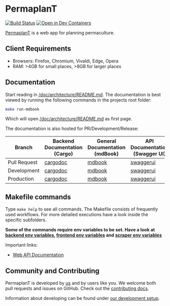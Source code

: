 # PermaplanT

[![Build Status](https://build.libelektra.org/job/PermaplanT/job/master/lastBuild/badge/icon)](https://build.libelektra.org/job/PermaplanT/job/master/lastBuild/)
[![Open in Dev Containers](https://img.shields.io/static/v1?label=Dev%20Containers&message=Open&color=blue&logo=visualstudiocode)](https://vscode.dev/redirect?url=vscode://ms-vscode-remote.remote-containers/cloneInVolume?url=https://github.com/ElektraInitiative/PermaplanT)

[PermaplanT](https://www.permaplant.net) is a web app for planning permaculture.

## Client Requirements

- Browsers: Firefox, Chromium, Vivaldi, Edge, Opera
- RAM: >4GB for small places, >8GB for larger places

## Documentation

Start reading in [/doc/architecture/README.md](/doc/architecture/README.md).
The documentation is best viewed by running the following commands in the projects root folder:

```sh
make run-mdbook
```

Which will open [/doc/architecture/README.md](/doc/architecture/README.md) as first page.

The documentation is also hosted for PR/Development/Release:

| Branch | Backend Documentation (Cargo) | General Documentation (mdBook) | API Documentation (Swagger UI) | Frontend Documentation (Storybook) |
|---------------------|--------------------------------------------------|------------------------------------------------------|----------------------------------------------|--------------------------------------------------|
| Pull Request | [cargodoc](https://doc.permaplant.net/pr/cargodoc/backend) | [mdbook](https://doc.permaplant.net/pr/mdbook/architecture) | [swaggerui](https://pr.permaplant.net/doc/api/swagger/ui/) | [storybook](https://doc.permaplant.net/pr/storybook) |
| Development  | [cargodoc](https://doc.permaplant.net/dev/cargodoc/backend) | [mdbook](https://doc.permaplant.net/dev/mdbook/architecture) | [swaggerui](https://dev.permaplant.net/doc/api/swagger/ui/) | [storybook](https://doc.permaplant.net/dev/storybook) |
| Production | [cargodoc](https://doc.permaplant.net/www/cargodoc/backend) | [mdbook](https://doc.permaplant.net/www/mdbook/architecture) | [swaggerui](https://www.permaplant.net/doc/api/swagger/ui) | [storybook](https://doc.permaplant.net/www/storybook) |


## Makefile commands

Type `make help` to see all commands.
The Makefile consists of frequently used workflows.
For more detailed executions have a look inside the specific subfolders.

**Some of the commands require env variables to be set.
Have a look at [backend env variables](./doc/backend/01setup.md), [frontend env variables](./frontend/README.md) and [scraper env variables](./scraper/README.md)**

Important links:

- [Web API Documentation](https://www.permaplant.net/doc/api/swagger/ui/)

## Community and Contributing

PermaplanT is developed by [us](./doc/authors.md) and by users like you.
We welcome both pull requests and issues on GitHub.
Check out the [contributing docs](.github/CONTRIBUTING.md).

Information about developing can be found under [our development setup](./doc/development_setup.md).
